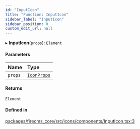 ```yaml
---
id: "InputIcon"
title: "Function: InputIcon"
sidebar_label: "InputIcon"
sidebar_position: 0
custom_edit_url: null
---
```


▸ **InputIcon**(`props`): `Element`

#### Parameters

| Name | Type |
| :------ | :------ |
| `props` | [`IconProps`](../types/IconProps.md) |

#### Returns

`Element`

#### Defined in

[packages/firecms_core/src/icons/components/InputIcon.tsx:3](https://github.com/FireCMSco/firecms/blob/d45f3739/packages/firecms_core/src/icons/components/InputIcon.tsx#L3)
